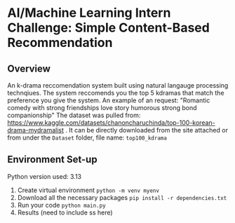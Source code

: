 # AI/Machine Learning Intern Challenge: Simple Content-Based Recommendation

## Overview
An k-drama reccomendation system built using natural langauge processing technqiues. The system reccomends you the top 5 kdramas that match the preference you give the system. 
An example of an request: "Romantic comedy with strong friendships love story humorous strong bond companionship"
The dataset was pulled from: https://www.kaggle.com/datasets/chanoncharuchinda/top-100-korean-drama-mydramalist . It can be directly downloaded from the site attached or from under the `Dataset` folder, file name: `top100_kdrama`

## Environment Set-up
Python version used: 3.13
1. Create virtual environment
   `python -m venv myenv`
2. Download all the necessary packages
   `pip install -r dependencies.txt`
3. Run your code
   `python main.py`
4. Results
   (need to include ss here)
   